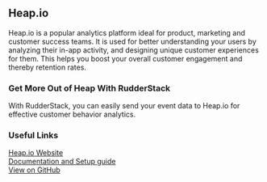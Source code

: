 ## Heap.io

Heap.io is a popular analytics platform ideal for product, marketing and customer success teams. It is used for better understanding your users by analyzing their in-app activity, and designing unique customer experiences for them. This helps you boost your overall customer engagement and thereby retention rates.

### Get More Out of Heap With RudderStack

With RudderStack, you can easily send your event data to Heap.io for effective customer behavior analytics.

### Useful Links

[Heap.io Website][]  
[Documentation and Setup guide][]  
[View on GitHub][]

[//]: # "These are reference links used in the body of this note and get stripped out when the markdown processor does its job. There is no need to format nicely because it shouldn't be seen. Thanks SO - http://stackoverflow.com/questions/4823468/store-comments-in-markdown-syntax"

[heap.io website]: https://heap.io/
[documentation and setup guide]: https://docs.rudderstack.com/
[view on github]: https://github.com/rudderlabs/rudder-transformer/tree/master/v0/destinations/heap
